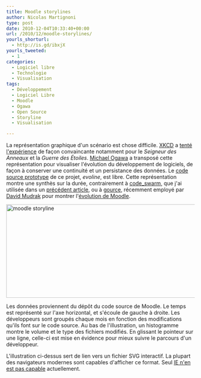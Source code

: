 ```yaml
---
title: Moodle storylines
author: Nicolas Martignoni
type: post
date: 2010-12-04T10:33:40+00:00
url: /2010/12/moodle-storylines/
yourls_shorturl:
  - http://is.gd/ibxjX
yourls_tweeted:
  - 1
categories:
  - Logiciel libre
  - Technologie
  - Visualisation
tags:
  - Développement
  - Logiciel Libre
  - Moodle
  - Ogawa
  - Open Source
  - Storyline
  - Visualisation

---
```

La représentation graphique d'un scénario est chose difficile. [XKCD][1] a [tenté l'expérience][2] de façon convaincante notamment pour le _Seigneur des Anneaux_ et la _Guerre des Étoiles_. [Michael Ogawa][3] a transposé cette représentation pour visualiser l'évolution du développement de logiciels, de façon à conserver une continuité et un persistance des données. Le [code source prototype][4] de ce projet, _evoline_, est libre. Cette représentation montre une synthès sur la durée, contrairement à [code_swarm][5], que j'ai utilisée dans un [précédent article][6], ou à [gource][7], récemment employé par [David Mudrak][8] pour montrer l'[évolution de Moodle][9].

[<img class="alignnone size-full wp-image-743" title="moodle storyline" src="https://blog.martignoni.net/wp-content/uploads/2010/12/moodle.png" alt="moodle storyline" width="600" height="250" srcset="https://blog.martignoni.net/wp-content/uploads/2010/12/moodle.png 600w, https://blog.martignoni.net/wp-content/uploads/2010/12/moodle-300x125.png 300w" sizes="(max-width: 600px) 100vw, 600px" />][10]

Les données proviennent du dépôt du code source de Moodle. Le temps est représenté sur l'axe horizontal, et s'écoule de gauche à droite. Les développeurs sont groupés chaque mois en fonction des modifications qu'ils font sur le code source. Au bas de l'illustration, un histogramme montre le volume et le type des fichiers modifiés. En glissant le pointeur sur une ligne, celle-ci est mise en évidence pour mieux suivre le parcours d'un développeur.

L'illustration ci-dessus sert de lien vers un fichier SVG interactif. La plupart des navigateurs modernes sont capables d'afficher ce format. Seul [IE n'en est pas capable][11] actuellement.

 [1]: http://xkcd.com/
 [2]: http://xkcd.com/657/
 [3]: http://www.michaelogawa.com/
 [4]: http://code.google.com/p/evolines
 [5]: http://www.michaelogawa.com/code_swarm/
 [6]: https://blog.martignoni.net/2009/06/evolution-du-code-source-de-moodle/
 [7]: http://code.google.com/p/gource/
 [8]: http://blog.mudrak.name/
 [9]: http://www.youtube.com/watch?v=Ut5JoqIaUHs
 [10]: https://blog.martignoni.net/wp-content/uploads/2010/12/moodle.svg
 [11]: http://fr.wikipedia.org/wiki/Scalable_Vector_Graphics#Les_navigateurs_SVG